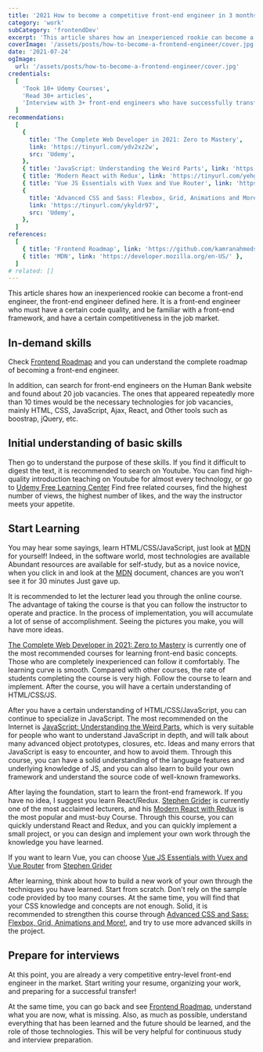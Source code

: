 ```yaml
---
title: '2021 How to become a competitive front-end engineer in 3 months'
category: 'work'
subCategory: 'frontendDev'
excerpt: 'This article shares how an inexperienced rookie can become a front-end engineer, the front-end engineer defined here. It is a front-end engineer who must have a certain code quality, and be familiar with a front-end framework, and have a certain competitiveness in the job market.'
coverImage: '/assets/posts/how-to-become-a-frontend-engineer/cover.jpg'
date: '2021-07-24'
ogImage:
  url: '/assets/posts/how-to-become-a-frontend-engineer/cover.jpg'
credentials:
  [
    'Took 10+ Udemy Courses',
    'Read 30+ articles',
    'Interview with 3+ front-end engineers who have successfully transferred',
  ]
recommendations:
  [
    {
      title: 'The Complete Web Developer in 2021: Zero to Mastery',
      link: 'https://tinyurl.com/ydv2xz2w',
      src: 'Udemy',
    },
    { title: 'JavaScript: Understanding the Weird Parts', link: 'https://tinyurl.com/yemfgsgj', src: 'Udemy' },
    { title: 'Modern React with Redux', link: 'https://tinyurl.com/yehgynsv', src: 'Udemy' },
    { title: 'Vue JS Essentials with Vuex and Vue Router', link: 'https://tinyurl.com/yzp53825', src: 'Udemy' },
    {
      title: 'Advanced CSS and Sass: Flexbox, Grid, Animations and More!',
      link: 'https://tinyurl.com/ykyldr97',
      src: 'Udemy',
    },
  ]
references:
  [
    { title: 'Frontend Roadmap', link: 'https://github.com/kamranahmedse/developer-roadmap#frontend-roadmap' },
    { title: 'MDN', link: 'https://developer.mozilla.org/en-US/' },
  ]
# related: []
---
```


This article shares how an inexperienced rookie can become a front-end engineer, the front-end engineer defined here. It is a front-end engineer who must have a certain code quality, and be familiar with a front-end framework, and have a certain competitiveness in the job market.

## In-demand skills

Check [Frontend Roadmap](https://github.com/kamranahmedse/developer-roadmap#frontend-roadmap) and you can understand the complete roadmap of becoming a front-end engineer.

In addition, can search for front-end engineers on the Human Bank website and found about 20 job vacancies. The ones that appeared repeatedly more than 10 times would be the necessary technologies for job vacancies, mainly HTML, CSS, JavaScript, Ajax, React, and Other tools such as boostrap, jQuery, etc.

## Initial understanding of basic skills

Then go to understand the purpose of these skills. If you find it difficult to digest the text, it is recommended to search on Youtube. You can find high-quality introduction teaching on Youtube for almost every technology, or go to [Udemy Free Learning Center](https://tinyurl.com/yfbaghja) Find free related courses, find the highest number of views, the highest number of likes, and the way the instructor meets your appetite.

## Start Learning

You may hear some sayings, learn HTML/CSS/JavaScript, just look at [MDN](https://developer.mozilla.org/en-US/) for yourself! Indeed, in the software world, most technologies are available Abundant resources are available for self-study, but as a novice novice, when you click in and look at the [MDN](https://developer.mozilla.org/en-US/) document, chances are you won’t see it for 30 minutes Just gave up.

It is recommended to let the lecturer lead you through the online course. The advantage of taking the course is that you can follow the instructor to operate and practice. In the process of implementation, you will accumulate a lot of sense of accomplishment. Seeing the pictures you make, you will have more ideas.

[The Complete Web Developer in 2021: Zero to Mastery](https://tinyurl.com/ydv2xz2w) is currently one of the most recommended courses for learning front-end basic concepts. Those who are completely inexperienced can follow it comfortably. The learning curve is smooth. Compared with other courses, the rate of students completing the course is very high. Follow the course to learn and implement. After the course, you will have a certain understanding of HTML/CSS/JS.

After you have a certain understanding of HTML/CSS/JavaScript, you can continue to specialize in JavaScript. The most recommended on the Internet is [JavaScript: Understanding the Weird Parts](https://tinyurl.com/yemfgsgj), which is very suitable for people who want to understand JavaScript in depth, and will talk about many advanced object prototypes, closures, etc. Ideas and many errors that JavaScript is easy to encounter, and how to avoid them. Through this course, you can have a solid understanding of the language features and underlying knowledge of JS, and you can also learn to build your own framework and understand the source code of well-known frameworks.

After laying the foundation, start to learn the front-end framework. If you have no idea, I suggest you learn React/Redux. [Stephen Grider](https://tinyurl.com/ydnr493j) is currently one of the most acclaimed lecturers, and his [Modern React with Redux](https://tinyurl.com/yehgynsv) is the most popular and must-buy Course. Through this course, you can quickly understand React and Redux, and you can quickly implement a small project, or you can design and implement your own work through the knowledge you have learned.

If you want to learn Vue, you can choose [Vue JS Essentials with Vuex and Vue Router](https://tinyurl.com/yjuz2mbs) from [Stephen Grider](https://tinyurl.com/yzp53825)

After learning, think about how to build a new work of your own through the techniques you have learned. Start from scratch. Don't rely on the sample code provided by too many courses. At the same time, you will find that your CSS knowledge and concepts are not enough. Solid, it is recommended to strengthen this course through [Advanced CSS and Sass: Flexbox, Grid, Animations and More!](https://tinyurl.com/ykyldr97), and try to use more advanced skills in the project.

## Prepare for interviews

At this point, you are already a very competitive entry-level front-end engineer in the market. Start writing your resume, organizing your work, and preparing for a successful transfer!

At the same time, you can go back and see [Frontend Roadmap](https://github.com/kamranahmedse/developer-roadmap#frontend-roadmap), understand what you are now, what is missing. Also, as much as possible, understand everything that has been learned and the future should be learned, and the role of those technologies. This will be very helpful for continuous study and interview preparation.
